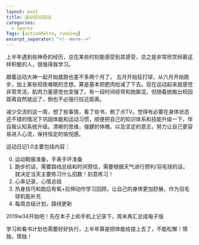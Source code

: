 ```yaml
---
layout: post
title: 运动日记启动
categories:
  - Sports
Tags: [actionRetro, running]
excerpt_separator: "<!--more-->"
---
```


上半年遇到些神奇的经历，总在某些时刻能感受到其感受，总之是非常欣赏倾慕这样积极的人，很值得我学习。

<!--more-->

跟着运动大神一起开始晨跑也差不多两个月了。
五月开始狂打球，从六月开始跑步，加上某些彻夜难眠的念想，算是基本把肥肉给减了下去。现在运动起来就感觉非常灵活，肌肉力量感觉也变强了。有一段时间经常和她厮混，但随着她搬出校园距离自然就远了，倒也不必强行拉近距离。

减少交流的这一周，想了些事情，看了些书，刷了点TV。觉得有必要在身体状态还不错的情况下巩固体能和运动习惯，顺便把自己的知识体系和技能升级一下，伴自我认知系统升级。清晰的思维，强健的体魄，以及坚定的意志，努力让自己更容易进入心流，保持恒定的愉悦感。

运动日记1.0主要包括内容：

0. 运动鞋服准备，手表手环准备
1. 跑步的话，需要路线总结和时间预估，需要根据天气进行预判/羽毛球的话，就决定当天主要练习什么招数！刻意练习！
2. 心率记录，心情总结
3. 热身技巧和跑后有氧+拉伸动作学习回顾，让自己的身体更加舒展，作为羽毛球机能补充
4. 每周总结计划，路线更新


2019w34开始吧！先在本子上和手机上记录下，周末再汇总成电子版


学习和看书计划也需要好好执行，上半年算是把体能给提上去了，不能松懈！慎独，慎独！
